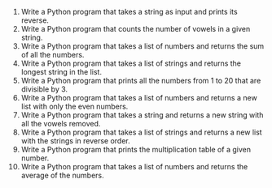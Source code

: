 1. Write a Python program that takes a string as input and prints its reverse.
2. Write a Python program that counts the number of vowels in a given string.
3. Write a Python program that takes a list of numbers and returns the sum of all the numbers.
4. Write a Python program that takes a list of strings and returns the longest string in the list.
5. Write a Python program that prints all the numbers from 1 to 20 that are divisible by 3.
6. Write a Python program that takes a list of numbers and returns a new list with only the even numbers.
7. Write a Python program that takes a string and returns a new string with all the vowels removed.
8. Write a Python program that takes a list of strings and returns a new list with the strings in reverse order.
9. Write a Python program that prints the multiplication table of a given number.
10. Write a Python program that takes a list of numbers and returns the average of the numbers.